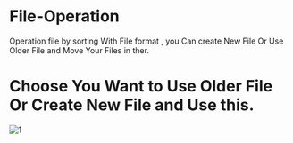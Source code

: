 # File-Operation
Operation file by sorting With File format , you Can create New File Or Use Older File and Move Your Files in ther.

# Choose You Want to Use Older File Or Create New File and Use this.
![1](https://github.com/SaLaMaNdeR-81/File-Operation/assets/104043896/b82c5623-d414-40d4-ade2-375df02bdd89)
